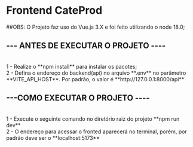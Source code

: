 # Frontend CateProd

##OBS: O Projeto faz uso do Vue.js 3.X e foi feito utilizando o node 18.0;


## --- ANTES DE EXECUTAR O PROJETO ----
<br />
1 - Realize o **npm install** para instalar os pacotes;
<br />
2 - Defina o endereço do backend(api) no arquivo **.env** no parâmetro **VITE_API_HOST**. Por padrão, o valor é **http://127.0.0.1:8000/api**


## ---COMO EXECUTAR O PROJETO ----
<br />
1 - Execute o seguinte comando no diretório raiz do projeto **npm run dev**
<br />
2 - O endereço para acessar o fronted aparecerá no terminal, porém, por padrão deve ser o **localhost:5173**



